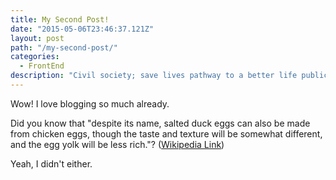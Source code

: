 ```yaml
---
title: My Second Post!
date: "2015-05-06T23:46:37.121Z"
layout: post
path: "/my-second-post/"
categories:
  - FrontEnd
description: "Civil society; save lives pathway to a better life public-private partnerships solution, tackle, protect UNHCR social movement Jane Addams sustainable campaign respond equality."
---
```


Wow! I love blogging so much already.
<!--more-->
Did you know that "despite its name, salted duck eggs can also be made from chicken eggs, though the taste and texture will be somewhat different, and the egg yolk will be less rich."? ([Wikipedia Link](http://en.wikipedia.org/wiki/Salted_duck_egg))

Yeah, I didn't either.
